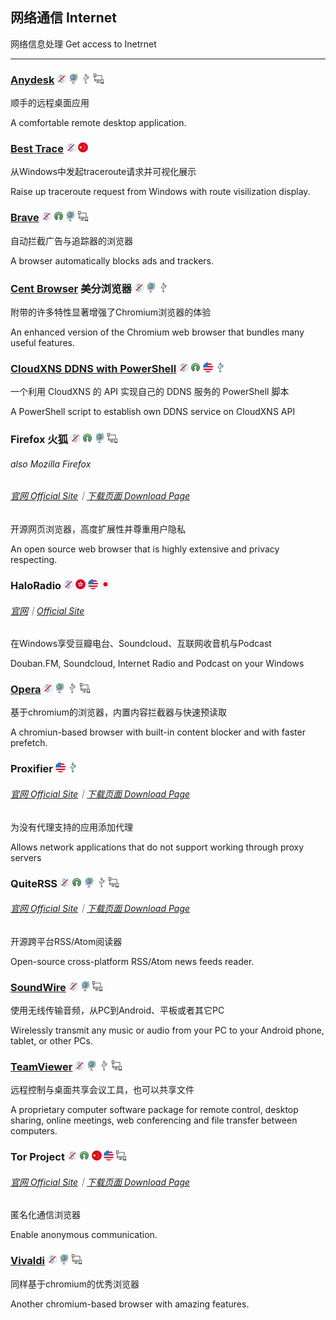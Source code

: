 ## 网络通信   Internet

网络信息处理   Get access to Inetrnet

---

### [Anydesk](http://anydesk.com/) ![](/assets/图片2.png) ![](/assets/earth-globe.png) ![](/assets/usb.png) ![](/assets/multi_platform.png)

顺手的远程桌面应用

A comfortable remote desktop application.

### [Best Trace](https://www.ipip.net/download.html) ![](/assets/图片2.png) ![](/assets/china.png)

从Windows中发起traceroute请求并可视化展示

Raise up traceroute request from Windows with route visilization display.

### [**Brave**](https://www.brave.com/) ![](/assets/图片2.png) ![](/assets/open-source-icon.png) ![](/assets/earth-globe.png) ![](/assets/multi_platform.png)

自动拦截广告与追踪器的浏览器

A browser automatically blocks ads and trackers.

### [Cent Browser](http://www.centbrowser.com/) 美分浏览器 ![](/assets/图片2.png) ![](/assets/earth-globe.png) ![](/assets/usb.png)

附带的许多特性显著增强了Chromium浏览器的体验

An enhanced version of the Chromium web browser that bundles many useful features.

### [CloudXNS DDNS with PowerShell](https://github.com/lixuy/CloudXNS-DDNS-with-PowerShell) ![](/assets/图片2.png) ![](/assets/open-source-icon.png) ![](/assets/united-states.png) ![](/assets/usb.png)

 一个利用 CloudXNS 的 API 实现自己的 DDNS 服务的 PowerShell 脚本

A PowerShell script to establish own DDNS service on CloudXNS API

### Firefox 火狐 ![](/assets/图片2.png) ![](/assets/open-source-icon.png) ![](/assets/earth-globe.png) ![](/assets/multi_platform.png)

###### also Mozilla Firefox

###### [官网 Official Site](https://www.mozilla.org)｜[下载页面 Download Page](https://www.mozilla.org/en-US/firefox/all/)

开源网页浏览器，高度扩展性并尊重用户隐私

An open source web browser that is highly extensive and privacy respecting.

### HaloRadio ![](/assets/图片2.png) ![](/assets/hong-kong.png) ![](/assets/united-states.png) ![](/assets/japan.png)

###### [官网](https://www.icyarrow.com/haloradio/)｜[Official Site](https://www.douban.com/note/561310960/)

在Windows享受豆瓣电台、Soundcloud、互联网收音机与Podcast

Douban.FM, Soundcloud, Internet Radio and Podcast on your Windows

### [Opera](http://www.opera.com/) ![](/assets/图片2.png) ![](/assets/earth-globe.png) ![](/assets/usb.png) ![](/assets/multi_platform.png)

基于chromium的浏览器，内置内容拦截器与快速预读取

A chromiun-based browser with built-in content blocker and with faster prefetch.

### Proxifier ![](/assets/united-states.png) ![](/assets/usb.png)

###### [官网 Official Site](http://proxifier.com/)｜[下载页面 Download Page](http://proxifier.com/download.htm)

为没有代理支持的应用添加代理

Allows network applications that do not support working through proxy servers

### QuiteRSS ![](/assets/图片2.png) ![](/assets/open-source-icon.png) ![](/assets/earth-globe.png) ![](/assets/usb.png) ![](/assets/multi_platform.png)

###### [官网 Official Site](https://quiterss.org/)｜[下载页面 Download Page](https://quiterss.org/en/download)

开源跨平台RSS/Atom阅读器

Open-source cross-platform RSS/Atom news feeds reader.

### [SoundWire](http://georgielabs.net/) ![](/assets/图片2.png) ![](/assets/earth-globe.png) ![](/assets/multi_platform.png)

使用无线传输音频，从PC到Android、平板或者其它PC

Wirelessly transmit any music or audio from your PC to your Android phone, tablet, or other PCs.

### [TeamViewer](http://www.teamviewer.com/) ![](/assets/图片2.png) ![](/assets/earth-globe.png) ![](/assets/usb.png) ![](/assets/multi_platform.png)

远程控制与桌面共享会议工具，也可以共享文件

A proprietary computer software package for remote control, desktop sharing, online meetings, web conferencing and file transfer between computers.

### Tor Project ![](/assets/图片2.png) ![](/assets/open-source-icon.png) ![](/assets/china.png) ![](/assets/united-states.png) ![](/assets/multi_platform.png)

###### [官网 Official Site](https://www.torproject.org/)｜[下载页面 Download Page](https://www.torproject.org/download/download.html.en)

匿名化通信浏览器

Enable anonymous communication.

### [Vivaldi](https://vivaldi.com/) ![](/assets/图片2.png) ![](/assets/earth-globe.png) ![](/assets/multi_platform.png)

同样基于chromium的优秀浏览器

Another chromium-based browser with amazing features.

